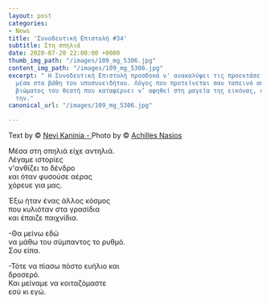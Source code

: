 ```yaml
---
layout: post
categories:
- News
title: 'Συνοδευτική Επιστολή #34'
subtitle: Στη σπηλιά
date: 2020-07-20 22:00:00 +0000
thumb_img_path: "/images/109_mg_5306.jpg"
content_img_path: "/images/109_mg_5306.jpg"
excerpt: " Η Συνοδευτική Επιστολή προσδοκά ν' ανακαλύψει τις προεκτάσεις της εικόνας
  μέσα στα βάθη του υποσυνειδήτου. Λόγος που προτείνεται σαν ταπεινό απαύγασμα του
  βιώματος του θεατή που καταφέρνει ν’ αφηθεί στη μαγεία της εικόνας, επαναδημιουργώντας
  την."
canonical_url: "/images/109_mg_5306.jpg"

---
```

Text by © <a href="https://www.facebook.com/nevi.kaninia" target="blank">Nevi Kaninia - </a>Photo by © <a href="https://anikon.org/" target="blank">Achilles Nasios</a>

Μέσα στη σπηλιά είχε αντηλιά.  
Λέγαμε ιστορίες  
ν'ανθίζει το δένδρο  
και όταν φυσούσε αέρας  
χόρευε για μας.

Έξω ήταν ένας άλλος κόσμος  
που κυλιόταν στα γρασίδια  
και έπαιζε παιχνίδια.

\-Θα μείνω εδώ  
να μάθω του σύμπαντος το ρυθμό.  
Σου είπα.

\-Τότε να πίασω πόστο ευήλιο και  
δροσερό.  
Και μείναμε να κοιταζόμαστε  
εσύ κι εγώ.